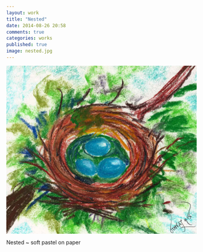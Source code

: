 ```yaml
---
layout: work
title: "Nested"
date: 2014-08-26 20:58
comments: true
categories: works
published: true
image: nested.jpg
---
```

<img src="/images/works/nested.jpg" align="middle"/>

Nested ~ soft pastel on paper